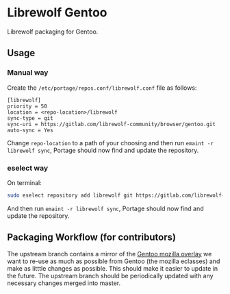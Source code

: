# Librewolf Gentoo

Librewolf packaging for Gentoo.

## Usage

### Manual way

Create the `/etc/portage/repos.conf/librewolf.conf` file as follows:

```
[librewolf]
priority = 50
location = <repo-location>/librewolf
sync-type = git
sync-uri = https://gitlab.com/librewolf-community/browser/gentoo.git
auto-sync = Yes
```

Change `repo-location` to a path of your choosing and then run `emaint -r librewolf sync`, Portage should now find and update the repository.

### eselect way

On terminal:

```bash
sudo eselect repository add librewolf git https://gitlab.com/librewolf-community/browser/gentoo.git
```

And then run `emaint -r librewolf sync`, Portage should now find and update the repository.

## Packaging Workflow (for contributors)

The upstream branch contains a mirror of the [Gentoo mozilla overlay](https://gitweb.gentoo.org/proj/mozilla.git/) we want to re-use as much as possible from Gentoo (the mozilla eclasses) and make as litttle changes as possible. This should make it easier to update in the future. The upstream branch should be periodically updated with any necessary changes merged into master.
